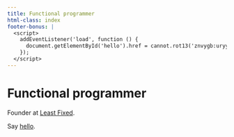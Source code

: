 ```yaml
---
title: Functional programmer
html-class: index
footer-bonus: |
  <script>
    addEventListener('load', function () {
      document.getElementById('hello').href = cannot.rot13('znvygb:uryyb@zvrgrx.vb');
    });
  </script>
---
```



# Functional programmer

Founder at [Least Fixed](http://leastfixed.com/).

Say <a href="" id="hello">hello</a>.
